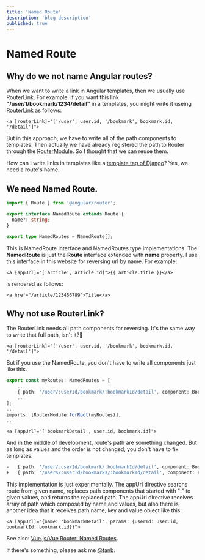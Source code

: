 ```yaml
---
title: 'Named Route'
description: 'blog description'
published: true
---
```


# Named Route


## Why do we not name Angular routes?

When we want to write a link in Angular templates, then we usually use RouterLink. For example, if you want this link **"/user/1/bookmark/1234/detail"** in a templates, you might write it useing [RouterLink](https://angular.io/api/router/RouterLink) as follows:

```markup
<a [routerLink]="['/user', user.id, '/bookmark', bookmark.id, '/detail']">
```

But in this approach, we have to write all of the path components to templates. Then actually we have already registered the path to Router through the [RouterModule](https://angular.io/api/router/RouterModule). So I thought that we can reuse them.


How can I write links in templates like a [template tag of Django](https://docs.djangoproject.com/en/2.1/ref/templates/builtins/#std:templatetag-url)? Yes, we need a route's name.

## We need Named Route.

```typescript
import { Route } from '@angular/router';

export interface NamedRoute extends Route {
  name?: string;
}

export type NamedRoutes = NamedRoute[];
```

This is NamedRoute interface and NamedRoutes type implementations. The **NamedRoute** is just the **Route** interface extended with **name** property. I use this interface in this website for reversing url by name. For example:

```markup
<a [appUrl]="['article', article.id]">{{ article.title }}</a>
```

is rendered as follows:

```markup
<a href="/article/123456789">Title</a>
```

## Why not use RouterLink?

The RouterLink needs all path components for reversing. It's the same way to write that full path, isn't it?🤔

```markup
<a [routerLink]="['/user', user.id, '/bookmark', bookmark.id, '/detail']">
```

But if you use the NamedRoute, you don't have to write all components just like this.

```typescript
export const myRoutes: NamedRoutes = [
    ...
    { path: '/user/:userId/bookmark/:bookmarkId/detail', component: BookmarkDetailComponent, name: 'bookmarkDetail' },
    ...
];
...
imports: [RouterModule.forRoot(myRoutes)],
...
```

```markup
<a [appUrl]="['bookmarkDetail', user.id, bookmark.id]">
```

And in the middle of development, route's path are something changed. But as long as values and the order is not changed, you don't have to fix templates.

```bash
-   { path: '/user/:userId/bookmark/:bookmarkId/detail', component: BookmarkDetailComponent, name: 'bookmarkDetail' },
+   { path: '/users/:userId/bookmarks/:bookmarkId/detail', component: BookmarkDetailComponent, name: 'bookmarkDetail' },
```

This implementation is just experimentally. The appUrl directive searchs route from given name, replaces path components that started with ":" to given values, and returns the replaced path. The appUrl directive receives array of path which composed by name and values, but also there is another idea that it receives path name, key and value object like this:

```markup
<a [appUrl]="{name: 'bookmarkDetail', params: {userId: user.id, bookmarkId: bookmark.id}}">
```

See also: [Vue.js/Vue Router: Named Routes](https://router.vuejs.org/guide/essentials/named-routes.html).

If there's something, please ask me [@tanb](https://twitter.com/tanb).
